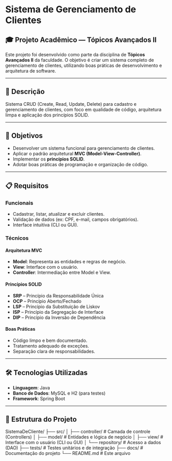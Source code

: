 # Sistema de Gerenciamento de Clientes

## 🎓 Projeto Acadêmico — Tópicos Avançados II

Este projeto foi desenvolvido como parte da disciplina de **Tópicos Avançados II** da faculdade. O objetivo é criar um sistema completo de gerenciamento de clientes, utilizando boas práticas de desenvolvimento e arquitetura de software.

---

## 📌 Descrição

Sistema CRUD (Create, Read, Update, Delete) para cadastro e gerenciamento de clientes, com foco em qualidade de código, arquitetura limpa e aplicação dos princípios SOLID.

---

## 🎯 Objetivos

- Desenvolver um sistema funcional para gerenciamento de clientes.
- Aplicar o padrão arquitetural **MVC (Model-View-Controller)**.
- Implementar os **princípios SOLID**.
- Adotar boas práticas de programação e organização de código.

---

## 📋 Requisitos

### Funcionais

- Cadastrar, listar, atualizar e excluir clientes.
- Validação de dados (ex: CPF, e-mail, campos obrigatórios).
- Interface intuitiva (CLI ou GUI).

### Técnicos

#### Arquitetura MVC

- **Model**: Representa as entidades e regras de negócio.
- **View**: Interface com o usuário.
- **Controller**: Intermediação entre Model e View.

#### Princípios SOLID

- **SRP** – Princípio da Responsabilidade Única  
- **OCP** – Princípio Aberto/Fechado  
- **LSP** – Princípio da Substituição de Liskov  
- **ISP** – Princípio da Segregação de Interface  
- **DIP** – Princípio da Inversão de Dependência  

#### Boas Práticas

- Código limpo e bem documentado.
- Tratamento adequado de exceções.
- Separação clara de responsabilidades.

---

## 🛠 Tecnologias Utilizadas

- **Linguagem**: Java  
- **Banco de Dados**: MySQL e H2 (para testes)  
- **Framework**: Spring Boot  

---

## 📂 Estrutura do Projeto

SistemaDeCliente/
├── src/
│   ├── controller/     # Camada de controle (Controllers)
│   ├── model/          # Entidades e lógica de negócio
│   ├── view/           # Interface com o usuário (CLI ou GUI)
│   └── repository/     # Acesso a dados (DAO)
├── tests/              # Testes unitários e de integração
├── docs/               # Documentação do projeto
└── README.md           # Este arquivo
